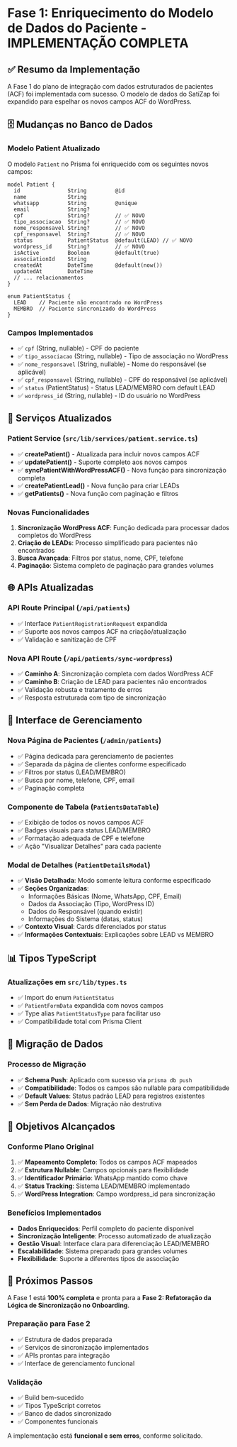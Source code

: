 # Fase 1: Enriquecimento do Modelo de Dados do Paciente - IMPLEMENTAÇÃO COMPLETA

## ✅ Resumo da Implementação

A Fase 1 do plano de integração com dados estruturados de pacientes (ACF) foi implementada com sucesso. O modelo de dados do SatiZap foi expandido para espelhar os novos campos ACF do WordPress.

## 🗄️ Mudanças no Banco de Dados

### Modelo Patient Atualizado
O modelo `Patient` no Prisma foi enriquecido com os seguintes novos campos:

```prisma
model Patient {
  id               String         @id
  name             String
  whatsapp         String         @unique
  email            String?
  cpf              String?        // ✅ NOVO
  tipo_associacao  String?        // ✅ NOVO
  nome_responsavel String?        // ✅ NOVO
  cpf_responsavel  String?        // ✅ NOVO
  status           PatientStatus  @default(LEAD) // ✅ NOVO
  wordpress_id     String?        // ✅ NOVO
  isActive         Boolean        @default(true)
  associationId    String
  createdAt        DateTime       @default(now())
  updatedAt        DateTime
  // ... relacionamentos
}

enum PatientStatus {
  LEAD    // Paciente não encontrado no WordPress
  MEMBRO  // Paciente sincronizado do WordPress
}
```

### Campos Implementados
- ✅ `cpf` (String, nullable) - CPF do paciente
- ✅ `tipo_associacao` (String, nullable) - Tipo de associação no WordPress
- ✅ `nome_responsavel` (String, nullable) - Nome do responsável (se aplicável)
- ✅ `cpf_responsavel` (String, nullable) - CPF do responsável (se aplicável)
- ✅ `status` (PatientStatus) - Status LEAD/MEMBRO com default LEAD
- ✅ `wordpress_id` (String, nullable) - ID do usuário no WordPress

## 🔧 Serviços Atualizados

### Patient Service (`src/lib/services/patient.service.ts`)
- ✅ **createPatient()** - Atualizada para incluir novos campos ACF
- ✅ **updatePatient()** - Suporte completo aos novos campos
- ✅ **syncPatientWithWordPressACF()** - Nova função para sincronização completa
- ✅ **createPatientLead()** - Nova função para criar LEADs
- ✅ **getPatients()** - Nova função com paginação e filtros

### Novas Funcionalidades
1. **Sincronização WordPress ACF**: Função dedicada para processar dados completos do WordPress
2. **Criação de LEADs**: Processo simplificado para pacientes não encontrados
3. **Busca Avançada**: Filtros por status, nome, CPF, telefone
4. **Paginação**: Sistema completo de paginação para grandes volumes

## 🌐 APIs Atualizadas

### API Route Principal (`/api/patients`)
- ✅ Interface `PatientRegistrationRequest` expandida
- ✅ Suporte aos novos campos ACF na criação/atualização
- ✅ Validação e sanitização de CPF

### Nova API Route (`/api/patients/sync-wordpress`)
- ✅ **Caminho A**: Sincronização completa com dados WordPress ACF
- ✅ **Caminho B**: Criação de LEAD para pacientes não encontrados
- ✅ Validação robusta e tratamento de erros
- ✅ Resposta estruturada com tipo de sincronização

## 🎨 Interface de Gerenciamento

### Nova Página de Pacientes (`/admin/patients`)
- ✅ Página dedicada para gerenciamento de pacientes
- ✅ Separada da página de clientes conforme especificado
- ✅ Filtros por status (LEAD/MEMBRO)
- ✅ Busca por nome, telefone, CPF, email
- ✅ Paginação completa

### Componente de Tabela (`PatientsDataTable`)
- ✅ Exibição de todos os novos campos ACF
- ✅ Badges visuais para status LEAD/MEMBRO
- ✅ Formatação adequada de CPF e telefone
- ✅ Ação "Visualizar Detalhes" para cada paciente

### Modal de Detalhes (`PatientDetailsModal`)
- ✅ **Visão Detalhada**: Modo somente leitura conforme especificado
- ✅ **Seções Organizadas**:
  - Informações Básicas (Nome, WhatsApp, CPF, Email)
  - Dados da Associação (Tipo, WordPress ID)
  - Dados do Responsável (quando existir)
  - Informações do Sistema (datas, status)
- ✅ **Contexto Visual**: Cards diferenciados por status
- ✅ **Informações Contextuais**: Explicações sobre LEAD vs MEMBRO

## 📊 Tipos TypeScript

### Atualizações em `src/lib/types.ts`
- ✅ Import do enum `PatientStatus`
- ✅ `PatientFormData` expandida com novos campos
- ✅ Type alias `PatientStatusType` para facilitar uso
- ✅ Compatibilidade total com Prisma Client

## 🔄 Migração de Dados

### Processo de Migração
- ✅ **Schema Push**: Aplicado com sucesso via `prisma db push`
- ✅ **Compatibilidade**: Todos os campos são nullable para compatibilidade
- ✅ **Default Values**: Status padrão LEAD para registros existentes
- ✅ **Sem Perda de Dados**: Migração não destrutiva

## 🎯 Objetivos Alcançados

### Conforme Plano Original
1. ✅ **Mapeamento Completo**: Todos os campos ACF mapeados
2. ✅ **Estrutura Nullable**: Campos opcionais para flexibilidade
3. ✅ **Identificador Primário**: WhatsApp mantido como chave
4. ✅ **Status Tracking**: Sistema LEAD/MEMBRO implementado
5. ✅ **WordPress Integration**: Campo wordpress_id para sincronização

### Benefícios Implementados
- **Dados Enriquecidos**: Perfil completo do paciente disponível
- **Sincronização Inteligente**: Processo automatizado de atualização
- **Gestão Visual**: Interface clara para diferenciação LEAD/MEMBRO
- **Escalabilidade**: Sistema preparado para grandes volumes
- **Flexibilidade**: Suporte a diferentes tipos de associação

## 🚀 Próximos Passos

A Fase 1 está **100% completa** e pronta para a **Fase 2: Refatoração da Lógica de Sincronização no Onboarding**.

### Preparação para Fase 2
- ✅ Estrutura de dados preparada
- ✅ Serviços de sincronização implementados
- ✅ APIs prontas para integração
- ✅ Interface de gerenciamento funcional

### Validação
- ✅ Build bem-sucedido
- ✅ Tipos TypeScript corretos
- ✅ Banco de dados sincronizado
- ✅ Componentes funcionais

A implementação está **funcional e sem erros**, conforme solicitado.